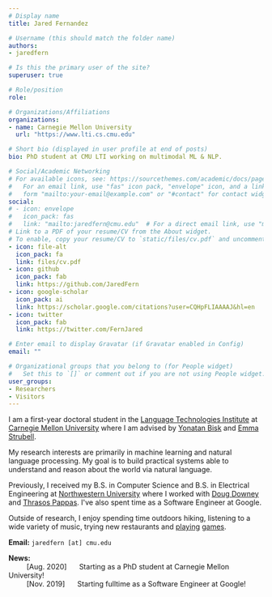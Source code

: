 ```yaml
---
# Display name
title: Jared Fernandez

# Username (this should match the folder name)
authors:
- jaredfern

# Is this the primary user of the site?
superuser: true

# Role/position
role:

# Organizations/Affiliations
organizations:
- name: Carnegie Mellon University
  url: "https://www.lti.cs.cmu.edu"

# Short bio (displayed in user profile at end of posts)
bio: PhD student at CMU LTI working on multimodal ML & NLP.

# Social/Academic Networking
# For available icons, see: https://sourcethemes.com/academic/docs/page-builder/#icons
#   For an email link, use "fas" icon pack, "envelope" icon, and a link in the
#   form "mailto:your-email@example.com" or "#contact" for contact widget.
social:
# - icon: envelope
#   icon_pack: fas
#   link: "mailto:jaredfern@cmu.edu"  # For a direct email link, use "mailto:test@example.org".
# Link to a PDF of your resume/CV from the About widget.
# To enable, copy your resume/CV to `static/files/cv.pdf` and uncomment the lines below.
- icon: file-alt
  icon_pack: fa
  link: files/cv.pdf
- icon: github
  icon_pack: fab
  link: https://github.com/JaredFern
- icon: google-scholar
  icon_pack: ai
  link: https://scholar.google.com/citations?user=CQHpFLIAAAAJ&hl=en
- icon: twitter
  icon_pack: fab
  link: https://twitter.com/FernJared

# Enter email to display Gravatar (if Gravatar enabled in Config)
email: ""

# Organizational groups that you belong to (for People widget)
#   Set this to `[]` or comment out if you are not using People widget.
user_groups:
- Researchers
- Visitors
---
```


 I am a first-year doctoral student in the [Language Technologies Institute](https://lti.cs.cmu.edu) at [Carnegie Mellon University](https://cmu.edu) where I am advised by [Yonatan Bisk](https://yonatanbisk.com/) and [Emma Strubell](https://strubell.github.io/).

 My research interests are primarily in machine learning and natural language processing. My goal is to build practical systems able to understand and reason about the world via natural language.

 Previously, I received my B.S. in Computer Science and B.S. in Electrical Engineering at [Northwestern University](https://northwestern.edu) where I worked with [Doug Downey](https://users.cs.northwestern.edu/~ddowney/) and [Thrasos Pappas](http://users.eecs.northwestern.edu/~pappas/).  I've also spent time as a Software Engineer at Google.

 Outside of research, I enjoy spending time outdoors hiking, listening to a wide variety of music, trying new restaurants and [playing](https://en.wikipedia.org/wiki/Dominion_(card_game)) [games](https://en.wikipedia.org/wiki/Super_Smash_Bros._Melee).

**Email:** `jaredfern [at] cmu.edu`

**News:** <br>
$\qquad$ [Aug. 2020] $\quad$ Starting as a PhD student at Carnegie Mellon University!<br/>
$\qquad$ [Nov. 2019] $\quad$ Starting fulltime as a Software Engineer at Google!

